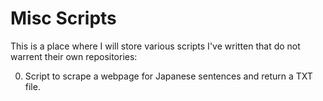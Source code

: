 Misc Scripts
===============
This is a place where I will store various scripts I've written that do not warrent their own repositories:

0) Script to scrape a webpage for Japanese sentences and return a TXT file.
